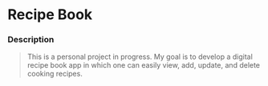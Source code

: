 # Recipe Book

### Description
> This is a personal project in progress. My goal is to develop a digital recipe book app in which one can easily view, add, update, and delete cooking recipes.